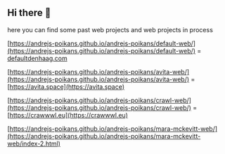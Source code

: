 ## Hi there 👋

here you can find some past web projects and web projects in process

[https://andrejs-poikans.github.io/andrejs-poikans/default-web/](https://andrejs-poikans.github.io/andrejs-poikans/default-web/) = [defaultdenhaag.com](https://defaultdenhaag.com)

[https://andrejs-poikans.github.io/andrejs-poikans/avita-web/](https://andrejs-poikans.github.io/andrejs-poikans/avita-web/) = [https://avita.space](https://avita.space)

[https://andrejs-poikans.github.io/andrejs-poikans/crawl-web/](https://andrejs-poikans.github.io/andrejs-poikans/crawl-web/) = [https://crawwwl.eu](https://crawwwl.eu)

[https://andrejs-poikans.github.io/andrejs-poikans/mara-mckevitt-web/](https://andrejs-poikans.github.io/andrejs-poikans/mara-mckevitt-web/index-2.html)
